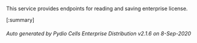 






This service provides endpoints for reading and saving enterprise license.

[:summary]

###### Auto generated by Pydio Cells Enterprise Distribution v2.1.6 on 8-Sep-2020
